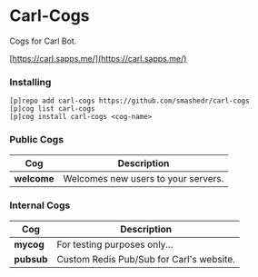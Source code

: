# Carl-Cogs

Cogs for Carl Bot.

[https://carl.sapps.me/](https://carl.sapps.me/)

### Installing

```
[p]repo add carl-cogs https://github.com/smashedr/carl-cogs
[p]cog list carl-cogs
[p]cog install carl-cogs <cog-name>
```

### Public Cogs

Cog | Description
------------ | -------------
**welcome** | Welcomes new users to your servers.

### Internal Cogs

Cog | Description
------------ | -------------
**mycog** | For testing purposes only...
**pubsub** | Custom Redis Pub/Sub for Carl's website.

